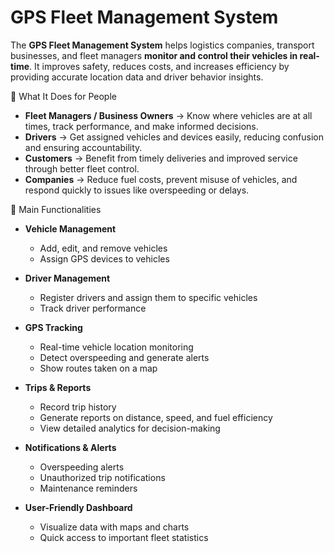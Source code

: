 
 <h1>GPS Fleet Management System</h1>

The **GPS Fleet Management System** helps logistics companies, transport businesses, and fleet managers **monitor and control their vehicles in real-time**. It improves safety, reduces costs, and increases efficiency by providing accurate location data and driver behavior insights.

 👥 What It Does for People

* **Fleet Managers / Business Owners** → Know where vehicles are at all times, track performance, and make informed decisions.
* **Drivers** → Get assigned vehicles and devices easily, reducing confusion and ensuring accountability.
* **Customers** → Benefit from timely deliveries and improved service through better fleet control.
* **Companies** → Reduce fuel costs, prevent misuse of vehicles, and respond quickly to issues like overspeeding or delays.

 🔑 Main Functionalities

* **Vehicle Management**

  * Add, edit, and remove vehicles
  * Assign GPS devices to vehicles

* **Driver Management**

  * Register drivers and assign them to specific vehicles
  * Track driver performance

* **GPS Tracking**

  * Real-time vehicle location monitoring
  * Detect overspeeding and generate alerts
  * Show routes taken on a map

* **Trips & Reports**

  * Record trip history
  * Generate reports on distance, speed, and fuel efficiency
  * View detailed analytics for decision-making

* **Notifications & Alerts**

  * Overspeeding alerts
  * Unauthorized trip notifications
  * Maintenance reminders

* **User-Friendly Dashboard**

  * Visualize data with maps and charts
  * Quick access to important fleet statistics



